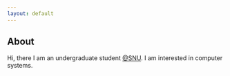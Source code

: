 ```yaml
---
layout: default
---
```


About
-----

Hi, there I am an undergraduate student [@SNU][snu]. I am interested in computer systems.


[snu]: http://en.snu.ac.kr
